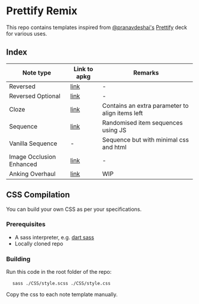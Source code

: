 # Prettify Remix

This repo contains templates inspired from [@pranavdeshai's](https://github.com/pranavdeshai) [Prettify](https://github.com/pranavdeshai/anki-prettify) deck for various uses.

## Index

| Note type | Link to apkg | Remarks |
| --------- | ------------ | ------- | 
| Reversed | [link](https://github.com/AnubisNekhet/PrettifyRemix/blob/main/Note-HTML/Reversed/Reversed.apkg) | - |
| Reversed Optional | [link](https://github.com/AnubisNekhet/PrettifyRemix/blob/main/Note-HTML/Reversed-Optional/Reversed-Optional.apkg) | - |
| Cloze | [link](https://github.com/AnubisNekhet/PrettifyRemix/blob/main/Note-HTML/Cloze/Cloze.apkg) | Contains an extra parameter to align items left |
| Sequence | [link](https://github.com/AnubisNekhet/PrettifyRemix/blob/main/Note-HTML/Sequence/Sequence.apkg) | Randomised item sequences using JS |
| Vanilla Sequence | - | Sequence but with minimal css and html |
| Image Occlusion Enhanced | [link](https://github.com/AnubisNekhet/PrettifyRemix/blob/main/Note-HTML/ImageOcclusionEnhanced/ImageOcclusionEnhanced.apkg) | - |
| Anking Overhaul | [link](https://github.com/AnubisNekhet/PrettifyRemix/blob/main/Note-HTML/AnkingOverhaul/AnkingOverhaul.apkg) | WIP |

## CSS Compilation

You can build your own CSS as per your specifications.

### Prerequisites

- A sass interpreter, e.g. [dart sass](https://github.com/sass/dart-sass)
- Locally cloned repo

### Building

Run this code in the root folder of the repo:

<pre>
  <code>sass ./CSS/style.scss ./CSS/style.css</code>
</pre>

Copy the css to each note template manually.
